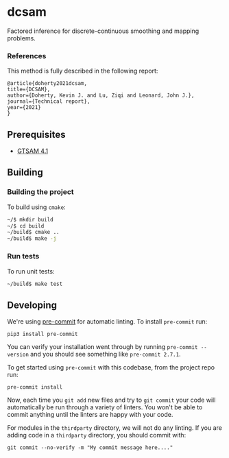 # dcsam

Factored inference for discrete-continuous smoothing and mapping problems.

### References

This method is fully described in the following report:
```
@article{doherty2021dcsam,
title={DCSAM},
author={Doherty, Kevin J. and Lu, Ziqi and Leonard, John J.},
journal={Technical report},
year={2021}
}
```

## Prerequisites

- [GTSAM 4.1](https://github.com/borglab/gtsam)

## Building

### Building the project

To build using `cmake`:

```bash
~/$ mkdir build
~/$ cd build
~/build$ cmake ..
~/build$ make -j
```

### Run tests

To run unit tests:

```bash
~/build$ make test
```

## Developing

We're using [pre-commit](https://pre-commit.com/) for automatic linting. To install `pre-commit` run:
```
pip3 install pre-commit
```
You can verify your installation went through by running `pre-commit --version` and you should see something like `pre-commit 2.7.1`.

To get started using `pre-commit` with this codebase, from the project repo run:
```
pre-commit install
```
Now, each time you `git add` new files and try to `git commit` your code will automatically be run through a variety of linters. You won't be able to commit anything until the linters are happy with your code.

For modules in the `thirdparty` directory, we will not do any linting. If you are adding code in a `thirdparty` directory, you should commit with:
```
git commit --no-verify -m "My commit message here...."
```


